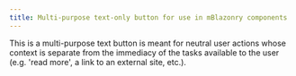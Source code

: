 ```yaml
---
title: Multi-purpose text-only button for use in mBlazonry components
---
```


This is a multi-purpose text button is meant for neutral user actions whose context is separate from the immediacy of the tasks available to the user (e.g. 'read more', a link to an external site, etc.).